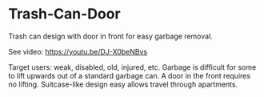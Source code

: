 # Trash-Can-Door
Trash can design with door in front for easy garbage removal.

See video: https://youtu.be/DJ-X0beNBvs

Target users: weak, disabled, old, injured, etc. Garbage is difficult for some to lift upwards out of a standard garbage can. A door in the front requires no lifting. Suitcase-like design easy allows travel through apartments.
